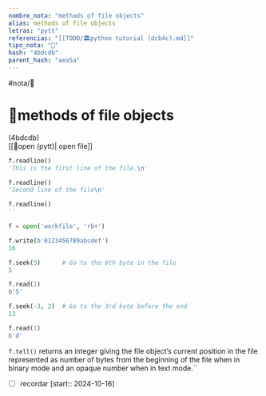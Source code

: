 ```yaml
---
nombre_nota: "methods of file objects"
alias: methods of file objects
letras: "pytt"
referencias: "[[TODO/🏛️python tutorial (dcb4c).md]]"
tipo_nota: "📑"
hash: "4bdcdb"
parent_hash: "aea5a"
---
```


#nota/📑

# 📑methods of file objects
<div class="hash">(4bdcdb)</div>
[[📑open (pytt)| open file]]



```python
f.readline()
'This is the first line of the file.\n'

f.readline()
'Second line of the file\n'

f.readline()
''
```

```python
f = open('workfile', 'rb+')

f.write(b'0123456789abcdef')
16

f.seek(5)      # Go to the 6th byte in the file
5

f.read(1)
b'5'

f.seek(-3, 2)  # Go to the 3rd byte before the end
13

f.read(1)
b'd'
```

`f.tell()` returns an integer giving the file object’s current position in the file represented as number of bytes from the beginning of the file when in binary mode and an opaque number when in text mode.``

- [ ] recordar  [start:: 2024-10-16]
